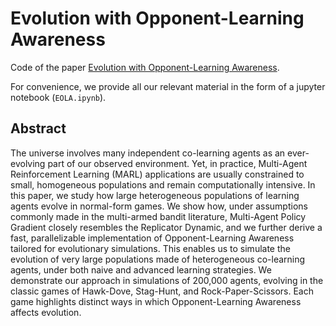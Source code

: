 # Evolution with Opponent-Learning Awareness

Code of the paper 
[Evolution with Opponent-Learning Awareness](https://arxiv.org/abs/2410.17466).

For convenience, we provide all our relevant material in the form of a jupyter notebook (`EOLA.ipynb`).

## Abstract
The universe involves many independent co-learning agents as an ever-evolving part of our observed environment. Yet, in practice, Multi-Agent Reinforcement Learning (MARL) applications are usually constrained to small, homogeneous populations and remain computationally intensive. In this paper, we study how large heterogeneous populations of learning agents evolve in normal-form games. We show how, under assumptions commonly made in the multi-armed bandit literature, Multi-Agent Policy Gradient closely resembles the Replicator Dynamic, and we further derive a fast, parallelizable implementation of Opponent-Learning Awareness tailored for evolutionary simulations. This enables us to simulate the evolution of very large populations made of heterogeneous co-learning agents, under both naive and advanced learning strategies. We demonstrate our approach in simulations of 200,000 agents, evolving in the classic games of Hawk-Dove, Stag-Hunt, and Rock-Paper-Scissors. Each game highlights distinct ways in which Opponent-Learning Awareness affects evolution.